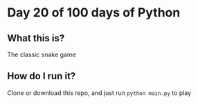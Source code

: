# Day 20 of 100 days of Python

## What this is?
The classic snake game

## How do I run it?
Clone or download this repo, and just run `python main.py` to play

